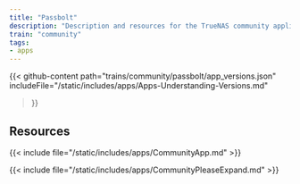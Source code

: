```yaml
---
title: "Passbolt"
description: "Description and resources for the TrueNAS community application called Passbolt."
train: "community"
tags:
- apps
---
```


{{< github-content 
    path="trains/community/passbolt/app_versions.json"
	includeFile="/static/includes/apps/Apps-Understanding-Versions.md"
>}}

## Resources

{{< include file="/static/includes/apps/CommunityApp.md" >}}

{{< include file="/static/includes/apps/CommunityPleaseExpand.md" >}}

<!--
<div class="docs-sections">

{{< doc-card title="<appname> Deployments" link="/resources/"
descr="How to deploy and configure the <appname> app." >}}

</div>
-->
